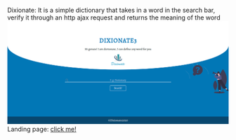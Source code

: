 Dixionate:
It is a simple dictionary that takes in a word in the search bar, verify it through an http ajax request and returns the meaning of the word
![GitHub Logo](./download.png)
Landing page: [click me!](https://github.com/yunweneric/GCE-platform-project)